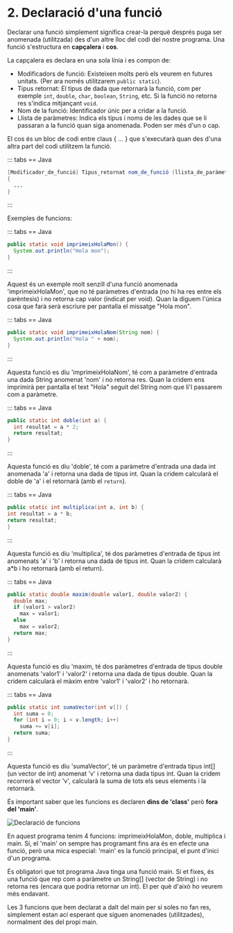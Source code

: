 # 2. Declaració d'una funció

Declarar una funció simplement significa crear-la perquè després puga ser anomenada (utilitzada) des d'un altre lloc del codi del nostre programa. Una funció s'estructura en **capçalera** i **cos**.

La capçalera es declara en una sola línia i es compon de:

- Modificadors de funció: Existeixen molts però els veurem en futures unitats. (Per ara només utilitzarem `public static`).
- Tipus retornat: El tipus de dada que retornarà la funció, com per exemple `int`, `double`, `char`, `boolean`, `String`, etc. Si la funció no retorna res s'indica mitjançant `void`.
- Nom de la funció: Identificador únic per a cridar a la funció.
- Llista de paràmetres: Indica els tipus i noms de les dades que se li passaran a la funció quan siga anomenada. Poden ser més d'un o cap.

El cos és un bloc de codi entre claus { … } que s'executarà quan des d'una altra part del codi utilitzem la funció.

::: tabs
== Java

```java
[Modificador_de_funció] Tipus_retornat nom_de_funció (llista_de_paràmetres)
{
  ...
}
```

:::

Exemples de funcions:

::: tabs
== Java

```java
public static void imprimeixHolaMon() { 
  System.out.println("Hola mon");
}
```

:::

Aquest és un exemple molt senzill d'una funció anomenada 'imprimeixHolaMon', que no té paràmetres d'entrada (no hi ha res entre els parèntesis) i no retorna cap valor (indicat per void). Quan la diguem l'única cosa que farà serà escriure per pantalla el missatge "Hola mon".

::: tabs
== Java

```java
public static void imprimeixHolaNom(String nom) { 
  System.out.println("Hola " + nom);
}
```

:::

Aquesta funció es diu 'imprimeixHolaNom', té com a paràmetre d'entrada una dada String anomenat 'nom' i no retorna res. Quan la cridem ens imprimirà per pantalla el text "Hola" seguit del String nom que li'l passarem com a paràmetre.

::: tabs
== Java

```java
public static int doble(int a) { 
  int resultat = a * 2; 
  return resultat;
}
```

:::

Aquesta funció es diu 'doble', té com a paràmetre d'entrada una dada int anomenada 'a' i retorna una dada de tipus int. Quan la cridem calcularà el doble de 'a' i el retornarà (amb el `return`).

::: tabs
== Java

```java
public static int multiplica(int a, int b) { 
int resultat = a * b;
return resultat;
}
```

:::

Aquesta funció es diu 'multiplica', té dos paràmetres d'entrada de tipus int anomenats 'a' i 'b' i retorna una dada de tipus int. Quan la cridem calcularà a*b i ho retornarà (amb el return).

::: tabs
== Java

```java
public static double maxim(double valor1, double valor2) { 
  double max;
  if (valor1 > valor2)
    max = valor1;
  else
    max = valor2;
  return max;
}
```

:::

Aquesta funció es diu 'maxim, té dos paràmetres d'entrada de tipus double anomenats 'valor1' i 'valor2' i retorna una dada de tipus double. Quan la cridem calcularà el màxim entre 'valor1' i 'valor2' i ho retornarà.

::: tabs
== Java

```java
public static int sumaVector(int v[]) { 
  int suma = 0;
  for (int i = 0; i < v.length; i++) 
    suma += v[i];
  return suma;
}
```

:::

Aquesta funció es diu 'sumaVector', té un paràmetre d'entrada tipus int[] (un vector de int) anomenat 'v' i retorna una dada tipus int. Quan la cridem recorrerà el vector 'v', calcularà la suma de tots els seus elements i la retornarà.

És important saber que les funcions es declaren **dins de 'class'** però **fora del 'main'**.

![Declaració de funcions](/uf6/Declaracio_funcio.jpg)

En aquest programa tenim 4 funcions: imprimeixHolaMon, doble, multiplica i main. Sí, el 'main' on sempre has programant fins ara és en efecte una funció, però una mica especial: 'main' es la funció principal, el punt d'inici d'un programa.

És obligatori que tot programa Java tinga una funció main. Si et fixes, és una funció que rep com a paràmetre un String[] (vector de String) i no retorna res (encara que podria retornar un int). El per què d'això ho veurem més endavant.

Les 3 funcions que hem declarat a dalt del main per si soles no fan res, simplement estan ací esperant que siguen anomenades (utilitzades), normalment des del propi main.
